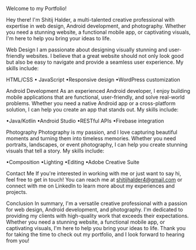 Welcome to my Portfolio!

Hey there! I'm Shitij Halder, a multi-talented creative professional with expertise in web design, Android development, and photography. Whether you need a stunning website, a functional mobile app, or captivating visuals, I'm here to help you bring your ideas to life.

Web Design
I am passionate about designing visually stunning and user-friendly websites. I believe that a great website should not only look good but also be easy to navigate and provide a seamless user experience. My skills include:

HTML/CSS
 • JavaScript
 •Responsive design
 •WordPress customization

Android Development
As an experienced Android developer, I enjoy building mobile applications that are functional, user-friendly, and solve real-world problems. Whether you need a native Android app or a cross-platform solution, I can help you create an app that stands out. My skills include:

 •Java/Kotlin
 •Android Studio
 •RESTful APIs
 •Firebase integration

Photography
Photography is my passion, and I love capturing beautiful moments and turning them into timeless memories. Whether you need portraits, landscapes, or event photography, I can help you create stunning visuals that tell a story. My skills include:

 •Composition
 •Lighting
 •Editing
 •Adobe Creative Suite

Contact Me
If you're interested in working with me or just want to say hi, feel free to get in touch! You can reach me at shitijhalder4@gmail.com or connect with me on LinkedIn to learn more about my experiences and projects.

Conclusion
In summary, I'm a versatile creative professional with a passion for web design, Android development, and photography. I'm dedicated to providing my clients with high-quality work that exceeds their expectations. Whether you need a stunning website, a functional mobile app, or captivating visuals, I'm here to help you bring your ideas to life. Thank you for taking the time to check out my portfolio, and I look forward to hearing from you!
